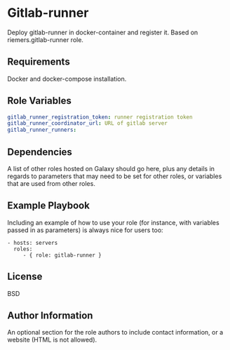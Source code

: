 Gitlab-runner
=========

Deploy gitlab-runner in docker-container and register it. Based on riemers.gitlab-runner role.

Requirements
------------

Docker and docker-compose installation.

Role Variables
--------------

```yaml
gitlab_runner_registration_token: runner registration token
gitlab_runner_coordinator_url: URL of gitlab server
gitlab_runner_runners:

```

Dependencies
------------

A list of other roles hosted on Galaxy should go here, plus any details in regards to parameters that may need to be set for other roles, or variables that are used from other roles.

Example Playbook
----------------

Including an example of how to use your role (for instance, with variables passed in as parameters) is always nice for users too:

    - hosts: servers
      roles:
         - { role: gitlab-runner }

License
-------

BSD

Author Information
------------------

An optional section for the role authors to include contact information, or a website (HTML is not allowed).
